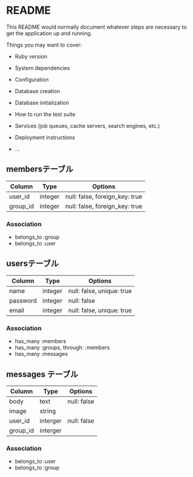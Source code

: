 # README

This README would normally document whatever steps are necessary to get the
application up and running.

Things you may want to cover:

* Ruby version

* System dependencies

* Configuration

* Database creation

* Database initialization

* How to run the test suite

* Services (job queues, cache servers, search engines, etc.)

* Deployment instructions

* ...
## membersテーブル

|Column|Type|Options|
|------|----|-------|
|user_id|integer|null: false, foreign_key: true|
|group_id|integer|null: false, foreign_key: true|

### Association
- belongs_to :group
- belongs_to :user


## usersテーブル

|Column|Type|Options|
|------|----|-------|
|name|integer|null: false, unique: true|
|password|integer|null: false|
|email|integer|null: false, unique: true|

### Association
- has_many :members
- has_many :groups, through: :members
- has_many :messages


## messages テーブル

|Column|Type|Options|
|------|----|-------|
|body|text|null: false|
|image|string|
|user_id|interger|null: false|
|group_id|interger|

### Association
- belongs_to :user
- belongs_to :group